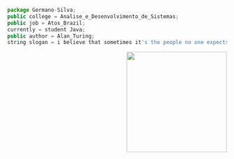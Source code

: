 ~~~javascript
package Germano-Silva;
public college = Analise_e_Desenvolvimento_de_Sistemas;
public job = Atos_Brazil;
currently = student Java;
public author = Alan_Turing;
string slogan = i believe that sometimes it's the people no one expects anything, that do the things no one can imagine;
 ~~~
<img align='right' src="https://media.giphy.com/media/hiJ9ypGI5tIKdwKoK2/giphy.gif" width="230">
<!---tokyonight
Germano-Silva/Germano-Silva is a ✨ special ✨ repository because its `README.md` (this file) appears on your GitHub profile.
You can click the Preview link to take a look at your changes.
Germano-silva/Germano-Silva
--->
